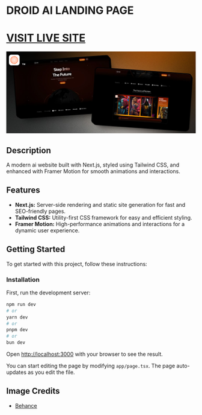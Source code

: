 # DROID AI LANDING PAGE

# [VISIT LIVE SITE](<https://droid-ai-landing-page.vercel.app/>)

![banner](./banner.jpg)

## Description

A modern ai website built with Next.js, styled using Tailwind CSS, and enhanced with Framer Motion for smooth animations and interactions.

## Features

- **Next.js:** Server-side rendering and static site generation for fast and SEO-friendly pages.
- **Tailwind CSS:** Utility-first CSS framework for easy and efficient styling.
- **Framer Motion:** High-performance animations and interactions for a dynamic user experience.

## Getting Started

To get started with this project, follow these instructions:

### Installation

First, run the development server:

```bash
npm run dev
# or
yarn dev
# or
pnpm dev
# or
bun dev
```

Open [http://localhost:3000](http://localhost:3000) with your browser to see the result.

You can start editing the page by modifying `app/page.tsx`. The page auto-updates as you edit the file.

## Image Credits

- [Behance](<https://www.behance.net/gallery/187374849Celebs-as-Cyberpunk-2077-Game-Gen-AI-Characters-(WIP)>)
